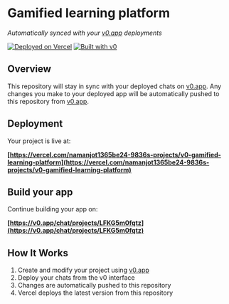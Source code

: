 # Gamified learning platform

*Automatically synced with your [v0.app](https://v0.app) deployments*

[![Deployed on Vercel](https://img.shields.io/badge/Deployed%20on-Vercel-black?style=for-the-badge&logo=vercel)](https://vercel.com/namanjot1365be24-9836s-projects/v0-gamified-learning-platform)
[![Built with v0](https://img.shields.io/badge/Built%20with-v0.app-black?style=for-the-badge)](https://v0.app/chat/projects/LFKG5m0fqtz)

## Overview

This repository will stay in sync with your deployed chats on [v0.app](https://v0.app).
Any changes you make to your deployed app will be automatically pushed to this repository from [v0.app](https://v0.app).

## Deployment

Your project is live at:

**[https://vercel.com/namanjot1365be24-9836s-projects/v0-gamified-learning-platform](https://vercel.com/namanjot1365be24-9836s-projects/v0-gamified-learning-platform)**

## Build your app

Continue building your app on:

**[https://v0.app/chat/projects/LFKG5m0fqtz](https://v0.app/chat/projects/LFKG5m0fqtz)**

## How It Works

1. Create and modify your project using [v0.app](https://v0.app)
2. Deploy your chats from the v0 interface
3. Changes are automatically pushed to this repository
4. Vercel deploys the latest version from this repository